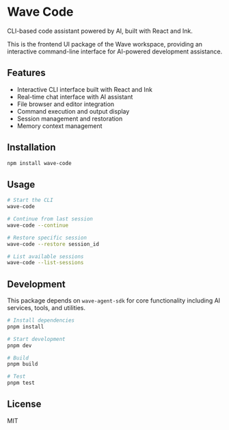 # Wave Code

CLI-based code assistant powered by AI, built with React and Ink.

This is the frontend UI package of the Wave workspace, providing an interactive command-line interface for AI-powered development assistance.

## Features

- Interactive CLI interface built with React and Ink
- Real-time chat interface with AI assistant
- File browser and editor integration
- Command execution and output display
- Session management and restoration
- Memory context management

## Installation

```bash
npm install wave-code
```

## Usage

```bash
# Start the CLI
wave-code

# Continue from last session
wave-code --continue

# Restore specific session
wave-code --restore session_id

# List available sessions
wave-code --list-sessions
```

## Development

This package depends on `wave-agent-sdk` for core functionality including AI services, tools, and utilities.

```bash
# Install dependencies
pnpm install

# Start development
pnpm dev

# Build
pnpm build

# Test
pnpm test
```

## License

MIT